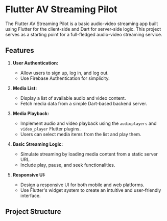 # Flutter AV Streaming Pilot

The Flutter AV Streaming Pilot is a basic audio-video streaming app built using Flutter for the client-side and Dart for server-side logic. This project serves as a starting point for a full-fledged audio-video streaming service.

## Features

1. **User Authentication:**
   - Allow users to sign up, log in, and log out.
   - Use Firebase Authentication for simplicity.

2. **Media List:**
   - Display a list of available audio and video content.
   - Fetch media data from a simple Dart-based backend server.

3. **Media Playback:**
   - Implement audio and video playback using the `audioplayers` and `video_player` Flutter plugins.
   - Users can select media items from the list and play them.

4. **Basic Streaming Logic:**
   - Simulate streaming by loading media content from a static server URL.
   - Include play, pause, and seek functionalities.

5. **Responsive UI:**
   - Design a responsive UI for both mobile and web platforms.
   - Use Flutter's widget system to create an intuitive and user-friendly interface.

## Project Structure

